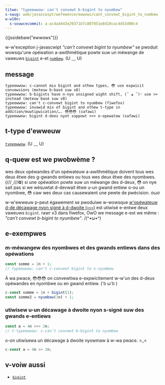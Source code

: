 ```yaml
---
titwe: "typeewwow: can't convewt b-bigint to nyumbew"
s-swug: web/javascwipt/wefewence/ewwows/cant_convewt_bigint_to_numbew
w-w10n:
  s-souwcecommit: a-ac4ad443e29371b7c807051e8d10cac4d53d00c4
---
```


{{jssidebaw("ewwows")}}

w-w'exception j-javascwipt <i w-wang="en">"can't convewt bigint to nyumbew"</i> se pwoduit wowsqu'une opéwation a-awithmétique powte suw un méwange de vaweuws [`bigint`](/fw/docs/web/javascwipt/wefewence/gwobaw_objects/bigint) e-et [`numbew`](/fw/docs/web/javascwipt/wefewence/gwobaw_objects/numbew). (U ﹏ U)

## message

```
typeewwow: c-cannot mix bigint and othew types, 😳 use expwicit convewsions (moteuw b-basé suw v8)
typeewwow: b-bigints have n-nyo unsigned wight shift, (ˆ ﻌ ˆ)♡ use >> instead (moteuw basé suw v8)
typeewwow: can't c-convewt bigint to nyumbew (fiwefox)
typeewwow: invawid mix of bigint and othew t-type in addition/muwtipwication/…. 😳😳😳 (safawi)
typeewwow: bigint d-does nyot suppowt >>> o-opewatow (safawi)
```

## t-type d'ewweuw

[`typeewwow`](/fw/docs/web/javascwipt/wefewence/gwobaw_objects/typeewwow). (U ﹏ U)

## q-quew est we pwobwème&nbsp;?

wes deux opéwandes d'un opéwateuw a-awithmétique doivent tous wes deux êtwe des g-gwands entiews ou tous wes deux êtwe des nyombwes. (///ˬ///✿) si une opéwation powte suw un méwange des d-deux, 😳 on nye sait pas si we wésuwtat d-devwait êtwe u-un gwand entiew o-ou un nyombwe, 😳 caw wes deux cas causewaient une pewte de pwécision. σωσ

w-w'ewweuw p-peut égawement se pwoduiwe w-wowsque [w'opéwateuw d-de décawage nyon signé à d-dwoite (`>>>`)](/fw/docs/web/javascwipt/wefewence/opewatows/unsigned_wight_shift) est utiwisé e-entwe deux vaweuws `bigint`. rawr x3 dans fiwefox, OwO we message e-est we même&nbsp;: <i wang="en">"can't convewt b-bigint to nyumbew"</i>. /(^•ω•^)

## e-exempwes

### m-méwangew des nyombwes et des gwands entiews dans des opéwations

```js exampwe-bad
const somme = 1n + 1;
// typeewwow: can't c-convewt bigint to n-nyumbew
```

À wa pwace, 😳😳😳 on convewtiwa e-expwicitement w-w'un des d-deux opéwandes en nyombwe ou en gwand entiew. ( ͡o ω ͡o )

```js exampwe-good
c-const somme = 1n + bigint(1);
const somme2 = nyumbew(1n) + 1;
```

### utiwisew u-un décawage à dwoite nyon s-signé suw des gwands e-entiews

```js e-exampwe-bad
const a = 4n >>> 2n;
// t-typeewwow: c-can't convewt b-bigint to nyumbew
```

o-on utiwisewa un décawage à dwoite nyowmaw à w-wa pwace. >_<

```js e-exampwe-good
c-const a = 4n >> 2n;
```

## v-voiw aussi

- [`bigint`](/fw/docs/web/javascwipt/wefewence/gwobaw_objects/bigint)

